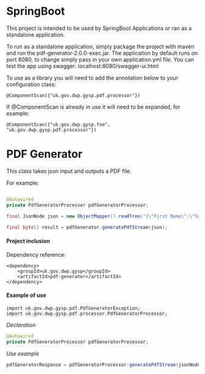 # SpringBoot

This project is intended to be used by SpringBoot Applications or ran as a standalone application.

To run as a standalone application, simply package the project with maven and run the pdf-generator-2.0.0-exec.jar.
The application by default runs on port 8080, to change simply pass in your own application.yml file. You can test the
app using swagger: localhost:8080/swagger-ui.html

To use as a library you will need to add the annotation below to your configuration class:

`@ComponentScan({"uk.gov.dwp.gysp.pdf.processor"})`

If @ComponentScan is already in use it will need to be expanded, for example:

`@ComponentScan({"uk.gov.dwp.gysp.foo", "uk.gov.dwp.gysp.pdf.processor"})`

# PDF Generator

This class takes json input and outputs a PDF file. 

For example: 
```java

@Autowired
private PdfGeneratorProcessor pdfGeneratorProcessor;
```
```java
final JsonNode json = new ObjectMapper().readTree("{\"First Name\":\"Samba\"}");

final byte[] result = pdfGenerator.generatePdfStream(json);
```

#### Project inclusion

Dependency reference:

    <dependency>
        <groupId>uk.gov.dwp.gysp</groupId>
        <artifactId>pdf-generator</artifactId>
    </dependency>
    
#### Example of use

    import uk.gov.dwp.gysp.pdf.PdfGeneratorException;
    import uk.gov.dwp.gysp.pdf.processor.PdfGeneratorProcessor;

_Declaration_

```java
@Autowired
private PdfGeneratorProcessor pdfGeneratorProcessor;
```

_Use example_

```java
pdfGeneratorResponse = pdfGeneratorProcessor.generatePdfStream(jsonNode);
```

